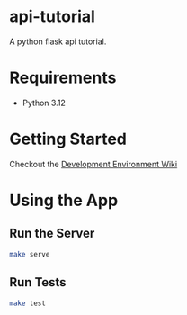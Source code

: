 # api-tutorial

A python flask api tutorial.

# Requirements
- Python 3.12
# Getting Started
Checkout the [Development Environment Wiki](../../wiki/Development-Environment)
# Using the App
## Run the Server
```bash
make serve
```
## Run Tests
```bash
make test
```

